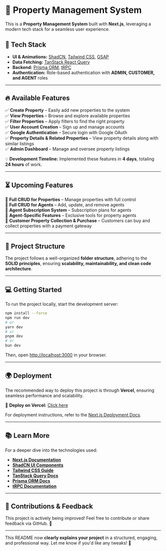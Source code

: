 # 🏡 Property Management System

This is a **Property Management System** built with **Next.js**, leveraging a modern tech stack for a seamless user experience.

## 🚀 Tech Stack

- **UI & Animations:** [ShadCN](https://ui.shadcn.com), [Tailwind CSS](https://tailwindcss.com), [GSAP](https://greensock.com/gsap)
- **Data Fetching:** [TanStack React Query](https://tanstack.com/query/latest)
- **Backend:** [Prisma ORM](https://www.prisma.io), [tRPC](https://trpc.io)
- **Authentication:** Role-based authentication with **ADMIN, CUSTOMER, and AGENT** roles

---

## 🔥 Available Features

✅ **Create Property** – Easily add new properties to the system  
✅ **View Properties** – Browse and explore available properties  
✅ **Filter Properties** – Apply filters to find the right property  
✅ **User Account Creation** – Sign up and manage accounts  
✅ **Google Authentication** – Secure login with Google OAuth  
✅ **Property Details & Related Properties** – View property details along with similar listings  
✅ **Admin Dashboard** – Manage and oversee property listings

💡 **Development Timeline:** Implemented these features in **4 days**, totaling **24 hours** of work.

---

## ⏳ Upcoming Features

🚧 **Full CRUD for Properties** – Manage properties with full control  
🚧 **Full CRUD for Agents** – Add, update, and remove agents  
🚧 **Agent Subscription System** – Subscription plans for agents  
🚧 **Agent-Specific Features** – Exclusive tools for property agents  
🚧 **Customer Property Collection & Purchase** – Customers can buy and collect properties with a payment gateway

---

## 📂 Project Structure

The project follows a well-organized **folder structure**, adhering to the **SOLID principles**, ensuring **scalability, maintainability, and clean code architecture**.

---

## 💻 Getting Started

To run the project locally, start the development server:

```bash
npm install --force
npm run dev
# or
yarn dev
# or
pnpm dev
# or
bun dev
```

Then, open [http://localhost:3000](http://localhost:3000) in your browser.

---

## 🌍 Deployment

The recommended way to deploy this project is through **Vercel**, ensuring seamless performance and scalability.

🔗 **Deploy on Vercel:** [Click here](https://vercel.com/new)

For deployment instructions, refer to the [Next.js Deployment Docs](https://nextjs.org/docs/app/building-your-application/deploying).

---

## 📚 Learn More

For a deeper dive into the technologies used:

- **[Next.js Documentation](https://nextjs.org/docs)**
- **[ShadCN UI Components](https://ui.shadcn.com/)**
- **[Tailwind CSS Guide](https://tailwindcss.com/docs/installation)**
- **[TanStack Query Docs](https://tanstack.com/query/latest)**
- **[Prisma ORM Docs](https://www.prisma.io/docs/)**
- **[tRPC Documentation](https://trpc.io/docs)**

---

## 🤝 Contributions & Feedback

This project is actively being improved! Feel free to contribute or share feedback via GitHub. 🚀

---

This README now **clearly explains your project** in a structured, engaging, and professional way. Let me know if you'd like any tweaks! 🚀
